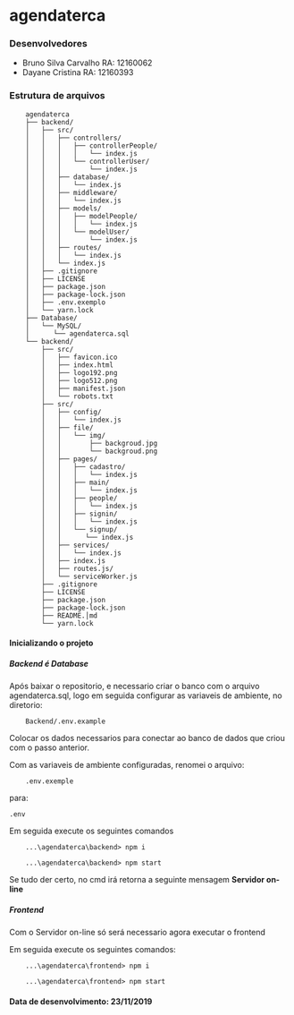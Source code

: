 # agendaterca


<h3>Desenvolvedores</h3>
<ul>
    <li>Bruno Silva Carvalho RA: 12160062</li>
    <li>Dayane Cristina RA: 12160393</li>
</ul>

<h3>Estrutura de arquivos</h3>

~~~
    agendaterca
    ├── backend/
    │   ├── src/
    │   │   ├── controllers/
    │   │   │   ├── controllerPeople/
    │   │   │   │   └── index.js
    │   │   │   └── controllerUser/
    │   │   │       └── index.js
    │   │   ├── database/
    │   │   │   └── index.js
    │   │   ├── middleware/
    │   │   │   └── index.js
    │   │   ├── models/
    │   │   │   ├── modelPeople/
    │   │   │   │   └── index.js
    │   │   │   └── modelUser/
    │   │   │       └── index.js
    │   │   ├── routes/
    │   │   │   └── index.js
    │   │   └── index.js
    │   ├── .gitignore
    │   ├── LICENSE
    │   ├── package.json
    │   ├── package-lock.json
    │   ├── .env.exemplo
    │   └── yarn.lock
    ├── Database/
    │   └── MySQL/
    │      └── agendaterca.sql
    └── backend/
        ├── src/
        │   ├── favicon.ico
        │   ├── index.html
        │   ├── logo192.png
        │   ├── logo512.png
        │   ├── manifest.json
        │   └── robots.txt
        ├── src/
        │   ├── config/
        │   │   └── index.js
        │   ├── file/
        │   │   └── img/
        │   │       ├── backgroud.jpg
        │   │       └── backgroud.png
        │   ├── pages/
        │   │   ├── cadastro/
        │   │   │   └── index.js
        │   │   ├── main/
        │   │   │   └── index.js
        │   │   ├── people/
        │   │   │   └── index.js
        │   │   ├── signin/
        │   │   │   └── index.js
        │   │   └── signup/
        │   │      └── index.js
        │   ├── services/
        │   │   └── index.js
        │   ├── index.js
        │   ├── routes.js/
        │   └── serviceWorker.js
        ├── .gitignore
        ├── LICENSE
        ├── package.json
        ├── package-lock.json
        ├── README.│md
        └── yarn.lock
~~~

<h4>Inicializando o projeto</h4>
<h5>Backend é Database</h5>
<p>Após baixar o repositorio, e necessario criar o banco com o arquivo agendaterca.sql, logo em seguida configurar as variaveis de ambiente, no diretorio: </p>

~~~
    Backend/.env.example
~~~
<p>Colocar os dados necessarios para conectar ao banco de dados que criou com o passo anterior.</p>
<p>Com as variaveis de ambiente configuradas, renomei o arquivo:</p>

~~~ 
    .env.exemple 
~~~
<p>para:</p>

~~~ 
.env 
~~~

<p>Em seguida execute os seguintes comandos</p>

~~~
    ...\agendaterca\backend> npm i
~~~

~~~
    ...\agendaterca\backend> npm start
~~~

<p>
Se tudo der certo, no cmd irá retorna a seguinte mensagem <b>Servidor on-line</b>
</p>

<h5>Frontend</h5>

<p>Com o Servidor on-line só será necessario agora executar o frontend </p>
<p>Em seguida execute os seguintes comandos:</p>

~~~
    ...\agendaterca\frontend> npm i
~~~

~~~
    ...\agendaterca\frontend> npm start
~~~


<h4>Data de desenvolvimento: 23/11/2019</h4>